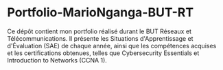 # Portfolio-MarioNganga-BUT-RT
Ce dépôt contient mon portfolio réalisé durant le BUT Réseaux et Télécommunications. Il présente les Situations d'Apprentissage et d'Évaluation (SAE) de chaque année, ainsi que les compétences acquises et les certifications obtenues, telles que Cybersecurity Essentials et Introduction to Networks (CCNA 1).
